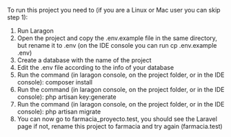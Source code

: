 To run this project you need to (if you are a Linux or Mac user you can skip step 1):
1. Run Laragon
2. Open the project and copy the .env.example file in the same directory, but rename it to .env (on the IDE console you can run cp .env.example .env)
3. Create a database with the name of the project
4. Edit the .env file according to the info of your database
5. Run the command (in laragon console, on the project folder, or in the IDE console): composer install
6. Run the command (in laragon console, on the project folder, or in the IDE console): php artisan key:generate
7. Run the command (in laragon console, on the project folder, or in the IDE console): php artisan migrate
8. You can now go to farmacia_proyecto.test, you should see the Laravel page if not, rename this project to farmacia and try again (farmacia.test)
